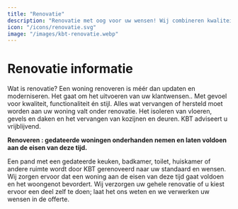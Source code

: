 ```yaml
---
title: "Renovatie"
description: "Renovatie met oog voor uw wensen! Wij combineren kwaliteit, functionaliteit en stijl om uw woning perfect te vernieuwen en herstellen."
icon: "/icons/renovatie.svg"
image: "/images/kbt-renovatie.webp"
---
```


# Renovatie informatie

Wat is renovatie? Een woning renoveren is méér dan updaten en moderniseren. Het
gaat om het uitvoeren van uw klantwensen.. Met gevoel voor kwaliteit,
functionaliteit én stijl. Alles wat vervangen of hersteld moet worden aan uw
woning valt onder renovatie. Het isoleren van vloeren, gevels en daken en het
vervangen van kozijnen en deuren. KBT adviseert u vrijblijvend.

**Renoveren : gedateerde woningen onderhanden nemen en laten voldoen aan de
eisen van deze tijd.**

Een pand met een gedateerde keuken, badkamer, toilet, huiskamer of andere ruimte
wordt door KBT gerenoveerd naar uw standaard en wensen. Wij zorgen ervoor dat
een woning aan de eisen van deze tijd gaat voldoen en het woongenot bevordert.
Wij verzorgen uw gehele renovatie of u kiest ervoor een deel zelf te doen; laat
het ons weten en we verwerken uw wensen in de offerte.
